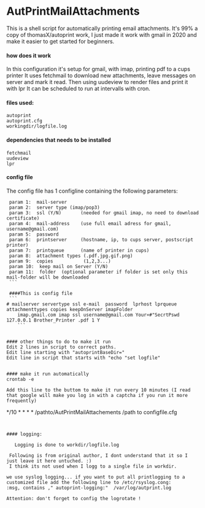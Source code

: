 # AutPrintMailAttachments 



This is a shell script for automatically printing email attachments.
It's 99% a copy of thomasX/autoprint work, I just made it work with gmail in 2020 and make it easier to get started for beginners.




#### how does it work
In this configuration it's setup for gmail, with imap, printing pdf to a cups printer
It uses fetchmail to download new attachments, leave messages on server and mark it read. 
Then using uudeview to render files and print it with lpr
It can be scheduled to run at intervalls with cron.


#### files used:
```
autoprint
autoprint.cfg
workingdir/logfile.log
```


 
#### dependencies that needs to be installed
 ```
 fetchmail
 uudeview
 lpr
 ```
          
       
#### config file

The config file has 1 configline containing the following parameters:         
   ```
    param 1:  mail-server 
    param 2:  server type (imap/pop3)
    param 3:  ssl (Y/N)       (needed for gmail imap, no need to download certificate)    
    param 4:  mail-address    (use full email adress for gmail, username@gmail.com)
    param 5:  password         
    param 6:  printserver     (hostname, ip, to cups server, postscript printer)
    param 7:  printqueue      (name of printer in cups)   
    param 8:  attachment types (.pdf.jpg.gif.png)         
    param 9:  copies           (1,2,3...)                           
    param 10:  keep mail on Server (Y/N)                  
    param 11:  folder  (optional parameter if folder is set only this mail-folder will be downloaded  
    ```
    
    ####This is config file
    ```
   # mailserver servertype ssl e-mail  password  lprhost lprqueue attachmenttypes copies keepOnServer imapFolder    
       imap.gmail.com imap ssl username@gmail.com Your¤#"SecrtPswd 127.0.0.1 Brother_Printer .pdf 1 Y
       ```
    

#### other things to do to make it run
Edit 2 lines in script to correct paths.
Edit line starting with "autoprintBaseDir="
Edit line in script that starts with "echo "set logfile"


#### make it run automatically
crontab -e

Add this line to the buttom to make it run every 10 minutes (I read that google will make you log in with a captcha if you run it more frequently)
```
*/10 * * * * /pathto/AutPrintMailAttachements /path to configfile.cfg
```


#### logging:    
    
   Logging is done to workdir/logfile.log
    
 Following is from original author, I dont understand that it so I just leave it here untuched. :)
 I think its not used when I logg to a single file in workdir.
 
we use syslog logging... if you want to put all printlogging to a customized file add the following line to /etc/rsyslog.cong:
:msg, contains ," autoprint-logging:"  /var/log/autprint.log

Attention: don't forget to config the logrotate ! 

   
   

